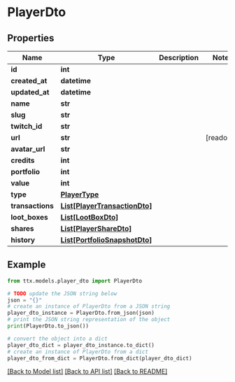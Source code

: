 # PlayerDto


## Properties

Name | Type | Description | Notes
------------ | ------------- | ------------- | -------------
**id** | **int** |  | 
**created_at** | **datetime** |  | 
**updated_at** | **datetime** |  | 
**name** | **str** |  | 
**slug** | **str** |  | 
**twitch_id** | **str** |  | 
**url** | **str** |  | [readonly] 
**avatar_url** | **str** |  | 
**credits** | **int** |  | 
**portfolio** | **int** |  | 
**value** | **int** |  | 
**type** | [**PlayerType**](PlayerType.md) |  | 
**transactions** | [**List[PlayerTransactionDto]**](PlayerTransactionDto.md) |  | 
**loot_boxes** | [**List[LootBoxDto]**](LootBoxDto.md) |  | 
**shares** | [**List[PlayerShareDto]**](PlayerShareDto.md) |  | 
**history** | [**List[PortfolioSnapshotDto]**](PortfolioSnapshotDto.md) |  | 

## Example

```python
from ttx.models.player_dto import PlayerDto

# TODO update the JSON string below
json = "{}"
# create an instance of PlayerDto from a JSON string
player_dto_instance = PlayerDto.from_json(json)
# print the JSON string representation of the object
print(PlayerDto.to_json())

# convert the object into a dict
player_dto_dict = player_dto_instance.to_dict()
# create an instance of PlayerDto from a dict
player_dto_from_dict = PlayerDto.from_dict(player_dto_dict)
```
[[Back to Model list]](../README.md#documentation-for-models) [[Back to API list]](../README.md#documentation-for-api-endpoints) [[Back to README]](../README.md)


